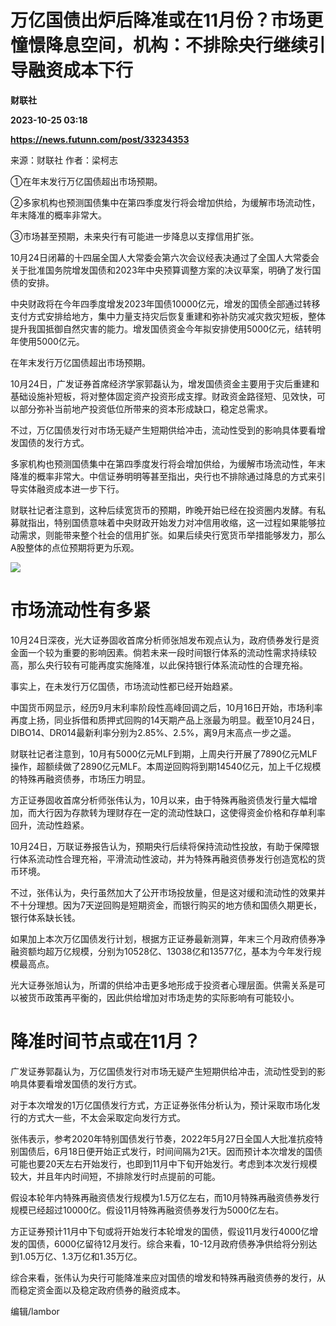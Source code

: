 # 万亿国债出炉后降准或在11月份？市场更憧憬降息空间，机构：不排除央行继续引导融资成本下行
**财联社**

**2023-10-25 03:18**

**https://news.futunn.com/post/33234353**

来源：财联社 作者：梁柯志

①在年末发行万亿国债超出市场预期。

②多家机构也预测国债集中在第四季度发行将会增加供给，为缓解市场流动性，年末降准的概率非常大。

③市场甚至预期，未来央行有可能进一步降息以支撑信用扩张。

10月24日闭幕的十四届全国人大常委会第六次会议经表决通过了全国人大常委会关于批准国务院增发国债和2023年中央预算调整方案的决议草案，明确了发行国债的安排。

中央财政将在今年四季度增发2023年国债10000亿元，增发的国债全部通过转移支付方式安排给地方，集中力量支持灾后恢复重建和弥补防灾减灾救灾短板，整体提升我国抵御自然灾害的能力。增发国债资金今年拟安排使用5000亿元，结转明年使用5000亿元。

在年末发行万亿国债超出市场预期。

10月24日，广发证券首席经济学家郭磊认为，增发国债资金主要用于灾后重建和基础设施补短板，将对整体固定资产投资形成支撑。财政资金路径短、见效快，可以部分弥补当前地产投资低位所带来的资本形成缺口，稳定总需求。

不过，万亿国债发行对市场无疑产生短期供给冲击，流动性受到的影响具体要看增发国债的发行方式。

多家机构也预测国债集中在第四季度发行将会增加供给，为缓解市场流动性，年末降准的概率非常大。中信证券明明等甚至指出，央行也不排除通过降息的方式来引导实体融资成本进一步下行。

财联社记者注意到，这种后续宽货币的预期，昨晚开始已经在投资圈内发酵。有私募就指出，特别国债意味着中央财政开始发力对冲信用收缩，这一过程如果能够拉动需求，则能带来整个社会的信用扩张。如果后续央行宽货币举措能够发力，那么A股整体的点位预期将更为乐观。

![](https://postimg.futunn.com/16982027107563747050327.png)

市场流动性有多紧
========

10月24日深夜，光大证券固收首席分析师张旭发布观点认为，政府债券发行是资金面一个较为重要的影响因素。倘若未来一段时间银行体系的流动性需求持续较高，那么央行较有可能再度实施降准，以此保持银行体系流动性的合理充裕。

事实上，在未发行万亿国债，市场流动性都已经开始趋紧。

中国货币网显示，经历9月末利率阶段性高峰回调之后，10月16日开始，市场利率再度上扬，同业拆借和质押式回购的14天期产品上涨最为明显。截至10月24日，DIBO14、DR014最新利率分别为2.85%、2.5%，离9月末高点一步之遥。

财联社记者注意到，10月有5000亿元MLF到期，上周央行开展了7890亿元MLF操作，超额续做了2890亿元MLF。本周逆回购将到期14540亿元，加上千亿规模的特殊再融资债券，市场压力明显。

方正证券固收首席分析师张伟认为，10月以来，由于特殊再融资债发行量大幅增加，而大行因为存款转为理财存在一定的流动性缺口，这使得资金价格和存单利率回升，流动性趋紧。

10月24日，万联证券报告认为，预期央行后续将保持流动性投放，有助于保障银行体系流动性合理充裕，平滑流动性波动，并为特殊再融资债券发行创造宽松的货币环境。

不过，张伟认为，央行虽然加大了公开市场投放量，但是这对缓和流动性的效果并不十分理想。因为7天逆回购是短期资金，而银行购买的地方债和国债久期更长，银行体系缺长钱。

如果加上本次万亿国债发行计划，根据方正证券最新测算，年末三个月政府债券净融资额均超万亿规模，分别为10528亿、13038亿和13577亿，基本为今年发行规模最高点。

光大证券张旭认为，所谓的供给冲击更多地形成于投资者心理层面。供需关系是可以被货币政策再平衡的，因此供给增加对市场走势的实际影响有可能较小。

降准时间节点或在11月？
============

广发证券郭磊认为，万亿国债发行对市场无疑产生短期供给冲击，流动性受到的影响具体要看增发国债的发行方式。

对于本次增发的1万亿国债发行方式，方正证券张伟分析认为，预计采取市场化发行的方式大一些，不太会采取定向发行方式。

张伟表示，参考2020年特别国债发行节奏，2022年5月27日全国人大批准抗疫特别国债后，6月18日便开始正式发行，时间间隔为21天。因而预计本次增发的国债可能也要20天左右开始发行，也即到11月中下旬开始发行。考虑到本次发行规模较大，并且年内时间短，不排除发行时点提前的可能。

假设本轮年内特殊再融资债发行规模为1.5万亿左右，而10月特殊再融资债券发行规模已经超过10000亿。假设11月特殊再融资债券发行为5000亿左右。

方正证券预计11月中下旬或将开始发行本轮增发的国债，假设11月发行4000亿增发的国债，6000亿留待12月发行。综合来看，10-12月政府债券净供给将分别达到1.05万亿、1.3万亿和1.35万亿。

综合来看，张伟认为央行可能降准来应对国债的增发和特殊再融资债券的发行，从而稳定资金面以及稳定政府债券的融资成本。

编辑/lambor